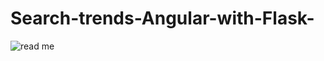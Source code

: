 # Search-trends-Angular-with-Flask-



![read me](https://user-images.githubusercontent.com/19414281/129605274-54718f04-9689-4b4a-a946-b41ae1d41cd9.png)


